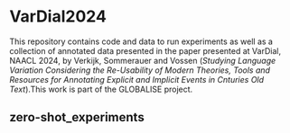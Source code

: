 # VarDial2024
This repository contains code and data to run experiments as well as a collection of annotated data presented in the paper presented at VarDial, NAACL 2024, by Verkijk, Sommerauer and Vossen (_Studying Language Variation Considering the Re-Usability of Modern Theories, Tools and Resources for Annotating Explicit and Implicit Events in Cnturies Old Text_).This work is part of the GLOBALISE project. 

## zero-shot_experiments




